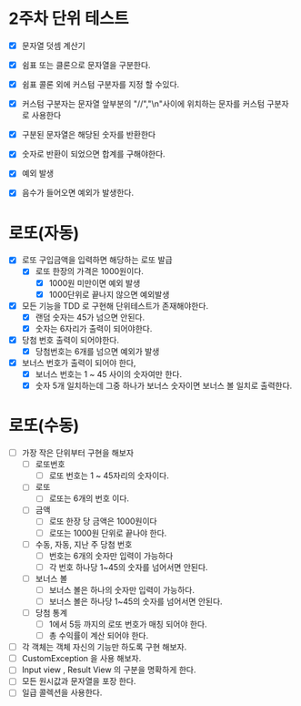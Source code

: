 # 2주차 단위 테스트 
- [x] 문자열 덧셈 계산기
 - [x] 쉼표 또는 클론으로 문자열을 구분한다.
 - [x] 쉼표 콜론 외에 커스텀 구분자를 지정 할 수있다.
 - [x] 커스텀 구분자는 문자열 앞부분의 "//","\n"사이에 위치하는 문자를 커스텀 구분자로 사용한다
 - [x] 구분된 문자열은 해당된 숫자를 반환한다
 - [x] 숫자로 반환이 되었으면 합계를 구해야한다.
- [x] 예외 발생
 - [x] 음수가 들어오면 예외가 발생한다.



# 로또(자동)
- [x] 로또 구입금액을 입력하면 해당하는 로또 발급
  - [x] 로또 한장의 가격은 1000원이다.
    - [x] 1000원 미만이면 예외 발생
    - [x] 1000단위로 끝나지 않으면 예외발생
- [x] 모든 기능을 TDD 로 구현해 단위테스트가 존재해야한다.
  - [x] 랜덤 숫자는 45가 넘으면 안된다.
  - [x] 숫자는 6자리가 출력이 되어야한다.
- [x] 당첨 번호 출력이 되어야한다.
  - [x] 당첨번호는 6개를 넘으면 예외가 발생
- [x] 보너스 번호가 출력이 되어야 한다,
  - [x] 보너스 번호는 1 ~ 45 사이의 숫자여만 한다.
  - [x] 숫자 5개 일치하는데 그중 하나가 보너스 숫자이면 보너스 볼 일치로 출력한다.

# 로또(수동)
- [ ] 가장 작은 단위부터 구현을 해보자
  - [ ] 로또번호
    - [ ] 로또 번호는 1 ~ 45자리의 숫자이다.
  - [ ] 로또
    - [ ] 로또는 6개의 번호 이다.
  - [ ] 금액
    - [ ] 로또 한장 당 금액은 1000원이다
    - [ ] 로또는 1000원 단위로 끝나야 한다.
  - [ ] 수동, 자동, 지난 주 당첨 번호
    - [ ] 번호는 6개의 숫자만 입력이 가능하다
    - [ ] 각 번호 하나당 1~45의 숫자를 넘어서면 안된다.
  - [ ] 보너스 볼
    - [ ] 보너스 볼은 하나의 숫자만 입력이 가능하다.
    - [ ] 보너스 볼은 하나당 1~45의 숫자를 넘어서면 안된다.
  - [ ] 당첨 통계
    - [ ] 1에서 5등 까지의 로또 번호가 매칭 되어야 한다.
    - [ ] 총 수익률이 계산 되어야 한다.
- [ ] 각 객체는 객체 자신의 기능만 하도록 구현 해보자.
- [ ] CustomException 을 사용 해보자.
- [ ] Input view , Result View 의 구분을 명확하게 한다.
- [ ] 모든 원시값과 문자열을 포장 한다.
- [ ] 일급 콜렉션을 사용한다.